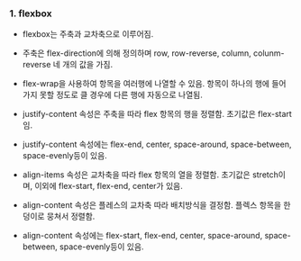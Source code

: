 ### 1. flexbox
- flexbox는 주축과 교차축으로 이루어짐.
- 주축은 flex-direction에 의해 정의하며 row, row-reverse, column, colunm-reverse 네 개의 값을 가짐.
- flex-wrap을 사용하여 항목을 여러행에 나열할 수 있음. 항목이 하나의 행에 들어가지 못할 정도로 클 경우에 다른 행에 자동으로 나열됨.

- justify-content 속성은 주축을 따라 flex 항목의 행을 정렬함. 초기값은 flex-start임.
- justify-content 속성에는 flex-end, center, space-around, space-between, space-evenly등이 있음.

- align-items 속성은 교차축을 따라 flex 항목의 열을 정렬함. 초기값은 stretch이며, 이외에 flex-start, flex-end, center가 있음.

- align-content 속성은 플레스의 교차축 따라 배치방식을 결정함. 플렉스 항목을 한 덩이로 뭉쳐서 정렬함. 
- align-content 속성에는 flex-start, flex-end, center, space-around, space-between, space-evenly등이 있음.
